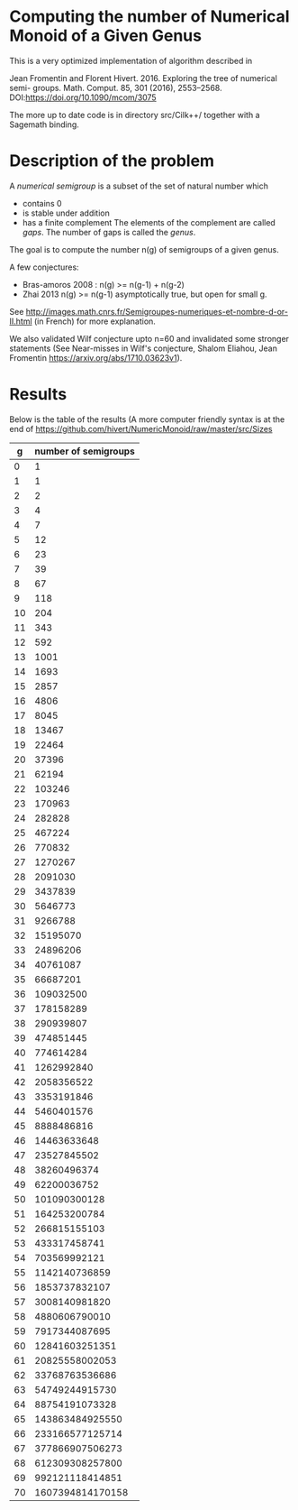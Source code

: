 Computing the number of Numerical Monoid of a Given Genus
=========================================================

This is a very optimized implementation of algorithm described in

Jean Fromentin and Florent Hivert. 2016. Exploring the tree of numerical semi-
groups. Math. Comput. 85, 301 (2016), 2553–2568.
DOI:https://doi.org/10.1090/mcom/3075

The more up to date code is in directory src/Cilk++/ together with a Sagemath
binding.

Description of the problem
==========================

A *numerical semigroup* is a subset of the set of natural number which
- contains 0
- is stable under addition
- has a finite complement
The elements of the complement are called *gaps*. The number of gaps is
called the *genus*.

The goal is to compute the number n(g) of semigroups of a given genus.

A few conjectures:

- Bras-amoros 2008 : n(g) >= n(g-1) + n(g-2)
- Zhai 2013 n(g) >= n(g-1) asymptotically true, but open for small g.

See http://images.math.cnrs.fr/Semigroupes-numeriques-et-nombre-d-or-II.html (in French) for more explanation.

We also validated Wilf conjecture upto n=60 and invalidated some stronger statements (See Near-misses in Wilf's conjecture, Shalom Eliahou, Jean Fromentin https://arxiv.org/abs/1710.03623v1).

Results
=======

Below is the table of the results (A more computer friendly syntax is at the end of https://github.com/hivert/NumericMonoid/raw/master/src/Sizes



 g | number of semigroups
---|--------------------
 0 | 1
 1 | 1
 2 | 2
 3 | 4
 4 | 7
 5 | 12
 6 | 23
 7 | 39
 8 | 67
 9 | 118
10 | 204
11 | 343
12 | 592
13 | 1001
14 | 1693
15 | 2857
16 | 4806
17 | 8045
18 | 13467
19 | 22464
20 | 37396
21 | 62194
22 | 103246
23 | 170963
24 | 282828
25 | 467224
26 | 770832
27 | 1270267
28 | 2091030
29 | 3437839
30 | 5646773
31 | 9266788
32 | 15195070
33 | 24896206
34 | 40761087
35 | 66687201
36 | 109032500
37 | 178158289
38 | 290939807
39 | 474851445
40 | 774614284
41 | 1262992840
42 | 2058356522
43 | 3353191846
44 | 5460401576
45 | 8888486816
46 | 14463633648
47 | 23527845502
48 | 38260496374
49 | 62200036752
50 | 101090300128
51 | 164253200784
52 | 266815155103
53 | 433317458741
54 | 703569992121
55 | 1142140736859
56 | 1853737832107
57 | 3008140981820
58 | 4880606790010
59 | 7917344087695
60 | 12841603251351
61 | 20825558002053
62 | 33768763536686
63 | 54749244915730
64 | 88754191073328
65 | 143863484925550
66 | 233166577125714
67 | 377866907506273
68 | 612309308257800
69 | 992121118414851
70 | 1607394814170158

